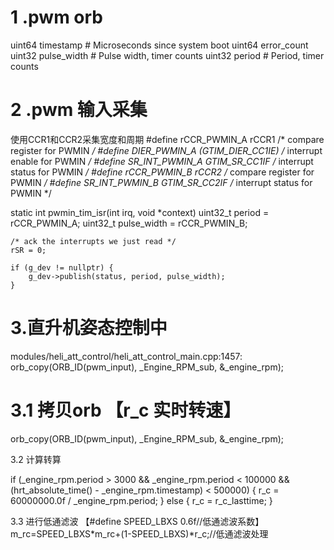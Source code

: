 
1 .pwm orb
==================
uint64 timestamp	# Microseconds since system boot
uint64 error_count
uint32 pulse_width	# Pulse width, timer counts 
uint32 period		# Period, timer counts


2 .pwm 输入采集
==================

使用CCR1和CCR2采集宽度和周期
#define rCCR_PWMIN_A		rCCR1			/* compare register for PWMIN */
#define DIER_PWMIN_A		(GTIM_DIER_CC1IE) 	/* interrupt enable for PWMIN */
#define SR_INT_PWMIN_A		GTIM_SR_CC1IF		/* interrupt status for PWMIN */
#define rCCR_PWMIN_B		rCCR2 			/* compare register for PWMIN */
#define SR_INT_PWMIN_B		GTIM_SR_CC2IF		/* interrupt status for PWMIN */


static int pwmin_tim_isr(int irq, void *context)
	uint32_t period = rCCR_PWMIN_A;
	uint32_t pulse_width = rCCR_PWMIN_B;

	/* ack the interrupts we just read */
	rSR = 0;

	if (g_dev != nullptr) {
		g_dev->publish(status, period, pulse_width);
	}

3.直升机姿态控制中
======================================
modules/heli_att_control/heli_att_control_main.cpp:1457:		orb_copy(ORB_ID(pwm_input), _Engine_RPM_sub, &_engine_rpm);

3.1 拷贝orb  【r_c 实时转速】
==========
orb_copy(ORB_ID(pwm_input), _Engine_RPM_sub, &_engine_rpm);

3.2 计算转算
 				
if (_engine_rpm.period > 3000 && _engine_rpm.period < 100000 && (hrt_absolute_time() - _engine_rpm.timestamp) < 500000) {
		r_c = 60000000.0f / _engine_rpm.period;
	}
	else {
		r_c = r_c_lasttime;
	}

3.3 进行低通滤波 【#define SPEED_LBXS 0.6f//低通滤波系数】
m_rc=SPEED_LBXS*m_rc+(1-SPEED_LBXS)*r_c;//低通滤波处理

